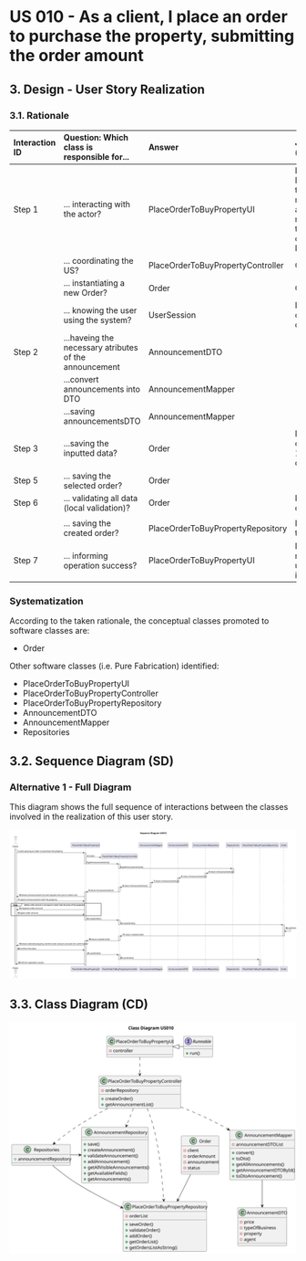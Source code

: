 # US 010 - As a client, I place an order to purchase the property, submitting the order amount

## 3. Design - User Story Realization 

### 3.1. Rationale

| Interaction ID | Question: Which class is responsible for...            | Answer                            | Justification (with patterns)                                                                                 |
|:---------------|:-------------------------------------------------------|:----------------------------------|:--------------------------------------------------------------------------------------------------------------|
| Step 1  		     | 	... interacting with the actor?                       | PlaceOrderToBuyPropertyUI         | Pure Fabrication: there is no reason to assign this responsibility to any existing class in the Domain Model. |
| 			  		        | 	... coordinating the US?                              | PlaceOrderToBuyPropertyController | Controller                                                                                                    |
| 			  		        | 	... instantiating a new Order?                        | Order                             | Creator                                                                                                       |
| 			  		        | ... knowing the user using the system?                 | UserSession                       | IE: cf. A&A component documentation.                                                                          |
| Step 2	  		    | ...haveing the necessary atributes of the announcement |       AnnouncementDTO                |                                                                        |
| 		             | 	...convert announcements into DTO		                   | AnnouncementMapper                |                                                                                                               |
| 		             | 	...saving announcementsDTO		                          | AnnouncementMapper                |                                                                                                               |
| Step 3  		     | 	...saving the inputted data?                          | Order                             | IE: object created in step 1 has its own data.                                                                | 
| Step 5  		     | 	... saving the selected order?                        | Order                             |                                                   |
| Step 6  		     | 	... validating all data (local validation)?           | Order                             | IE: owns its data.                                                                                            | 
| 			            | 
| 			  		        | 	... saving the created order?                         | PlaceOrderToBuyPropertyRepository | IE: owns all its tasks.                                                                                       | 
| Step 7  		     | 	... informing operation success?                      | PlaceOrderToBuyPropertyUI         | IE: is responsible for user interactions.                                                                     | 

### Systematization ##

According to the taken rationale, the conceptual classes promoted to software classes are: 

 * Order


Other software classes (i.e. Pure Fabrication) identified: 

 *  PlaceOrderToBuyPropertyUI 
 *  PlaceOrderToBuyPropertyController
 *  PlaceOrderToBuyPropertyRepository
 *  AnnouncementDTO
 *  AnnouncementMapper
 *  Repositories


## 3.2. Sequence Diagram (SD)

### Alternative 1 - Full Diagram

This diagram shows the full sequence of interactions between the classes involved in the realization of this user story.

![Sequence Diagram - Full](svg/SD.svg)


## 3.3. Class Diagram (CD)

![Class Diagram](svg/CD.svg)